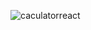 ![caculatorreact](https://user-images.githubusercontent.com/131978039/236686849-81480acf-e04a-4e16-ba2e-c253547a82c8.png)
